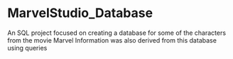 # MarvelStudio_Database
An SQL project focused on creating a database for some of the characters from the movie Marvel
Information was also derived from this database using queries
